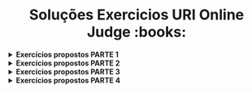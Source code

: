 <h1 align="center">Soluções Exercicios URI Online Judge :books:</h1>



<details>
    <summary><strong>Exercícios propostos PARTE 1</strong></summary>
    <br />
    <div align="left">
        <!-- Estrutura Sequencial -->
        <table border=1>
            <tr>
                <th>Sequencia</th>
                <th>Numero Desafio</th>
				<th>Descrição</th>
                <th>Solução</th>
                <th>Status</th>
            </tr>
            <tr>
                <td align="center">1</td>
                <td align="center">1001</td>
				<td>Extremamente Básico</td>
                <td><a href="https://github.com/pauloloedu/Estudos/tree/main/C_Sharp/Udemy/Exercicios_URI_Online_Judge/Exercicios_%20propostos_PARTE_1/1001">Código</a></td>
                <td align="center">✔️</td>
            </tr>
            <tr>
                <td align="center">2</td>
                <td align="center">1002</td>
				<td>Área do Círculo</td>
                <td><a href="https://github.com/pauloloedu/Estudos/blob/main/C_Sharp/Udemy/Exercicios_URI_Online_Judge/Exercicios_%20propostos_PARTE_1/1002/Program.cs">Código</a></td>
                <td align="center">✔️</td>
            </tr>
            <tr>
                <td align="center">3</td>
                <td align="center">1003</td>
				<td>Soma Simples</td>
                <td><a href="https://github.com/pauloloedu/Estudos/blob/main/C_Sharp/Udemy/Exercicios_URI_Online_Judge/Exercicios_%20propostos_PARTE_1/1003/Program.cs">Código</a></td>
                <td align="center">✔️</td>
            </tr>
           	<tr>
                <td align="center">4</td>
                <td align="center">1004</td>
				<td>Produto Simples</td>
                <td><a href="https://github.com/pauloloedu/Estudos/blob/main/C_Sharp/Udemy/Exercicios_URI_Online_Judge/Exercicios_%20propostos_PARTE_1/1004/Program.cs">Código</a></td>
                <td align="center">✔️</td>
            </tr>
			<tr>
                <td align="center">5</td>
                <td align="center">1005</td>
				<td>Média 1</td>
                <td><a href="https://github.com/pauloloedu/Estudos/blob/main/C_Sharp/Udemy/Exercicios_URI_Online_Judge/Exercicios_%20propostos_PARTE_1/1005/Program.cs">Código</a></td>
                <td align="center">✔️</td>
            </tr>
			<tr>
                <td align="center">6</td>
                <td align="center">1006</td>
				<td>Média 2</td>
                <td><a href="https://github.com/pauloloedu/Estudos/blob/main/C_Sharp/Udemy/Exercicios_URI_Online_Judge/Exercicios_%20propostos_PARTE_1/1006/Program.cs">Código</a></td>
                <td align="center">✔️</td>
            </tr>
            <tr>
                <td align="center">7</td>
                <td align="center">1007</td>
				<td>Diferença</td>
                <td><a href="https://github.com/pauloloedu/Estudos/blob/main/C_Sharp/Udemy/Exercicios_URI_Online_Judge/Exercicios_%20propostos_PARTE_1/1007/Program.cs">Código</a></td>
                <td align="center">✔️</td>
            </tr>
            <tr>
                <td align="center">8</td>
                <td align="center">1008</td>
				<td>Salário</td>
                <td><a href="https://github.com/pauloloedu/Estudos/blob/main/C_Sharp/Udemy/Exercicios_URI_Online_Judge/Exercicios_%20propostos_PARTE_1/1008/Program.cs">Código</a></td>
                <td align="center">✔️</td>
            </tr>
            <tr>
                <td align="center">9</td>
                <td align="center">1010</td>
				<td>Cálculo Simples</td>
                <td><a href="https://github.com/pauloloedu/Estudos/blob/main/C_Sharp/Udemy/Exercicios_URI_Online_Judge/Exercicios_%20propostos_PARTE_1/1010/Program.cs">Código</a></td>
                <td align="center">✔️</td>
            </tr>
            <tr>
                <td align="center">10</td>
                <td align="center">1014</td>
				<td>consumo</td>
                <td><a href="https://github.com/pauloloedu/Estudos/blob/main/C_Sharp/Udemy/Exercicios_URI_Online_Judge/Exercicios_%20propostos_PARTE_1/1014/Program.cs">Código</a></td>
                <td align="center">✔️</td>
            </tr>
            <tr>
                <td align="center">11</td>
                <td align="center">1016</td>
				<td>Distância</td>
                <td><a href="https://github.com/pauloloedu/Estudos/blob/main/C_Sharp/Udemy/Exercicios_URI_Online_Judge/Exercicios_%20propostos_PARTE_1/1016/Program.cs">Código</a></td>
                <td align="center">✔️</td>
            </tr>
            <tr>
                <td align="center">12</td>
                <td align="center">1017</td>
				<td>Gasto de Combustível</td>
                <td><a href="https://github.com/pauloloedu/Estudos/blob/main/C_Sharp/Udemy/Exercicios_URI_Online_Judge/Exercicios_%20propostos_PARTE_1/1017/Program.cs">Código</a></td>
                <td align="center">✔️</td>
            </tr>
        </table>
    </div>
</details>


<details>
    <summary><strong>Exercícios propostos PARTE 2</strong></summary>
	<br>	
</details>

<details>
    <summary><strong>Exercícios propostos PARTE 3</strong></summary>
	<br>
</details>

<details>
    <summary><strong>Exercícios propostos PARTE 4</strong></summary>
	<br>
</details>


